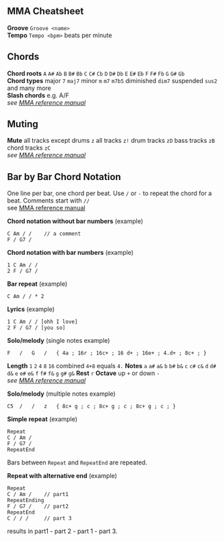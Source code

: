 MMA Cheatsheet
----

**Groove** `Groove <name>`\
**Tempo** `Tempo <bpm>` beats per minute

Chords
----
**Chord roots** `A` `A#` `Ab` `B` `B#` `Bb` `C` `C#` `Cb` `D` `D#` `Db` `E` `E#` `Eb` `F` `F#` `Fb` `G` `G#` `Gb` \
**Chord types** major `7` `maj7` minor `m` `m7` `m7b5` diminished `dim7` suspended `sus2` and many more\
**Slash chords** e.g. A/F \
*see [MMA reference manual](https://www.mellowood.ca/mma/online-docs/html/ref/node36.html#SECTION003610000000000000000)*

Muting
----
**Mute** all tracks except drums `z` all tracks `z!` drum tracks `zD` bass tracks `zB` chord tracks `zC`\
*see [MMA reference manual](https://www.mellowood.ca/mma/online-docs/html/ref/node8.html#SECTION00840000000000000000)*

Bar by Bar Chord Notation
----
One line per bar, one chord per beat. Use `/` or `-` to repeat the chord for a beat. Comments start with `//`\
see [MMA reference manual](https://www.mellowood.ca/mma/online-docs/html/ref/node8.html)

**Chord notation without bar numbers** (example)
```
C Am / /    // a comment
F / G7 /
```
**Chord notation with bar numbers** (example)
```
1 C Am / /
2 F / G7 /
```
**Bar repeat** (example)
```
C Am / / * 2
```
**Lyrics** (example)
```
1 C Am / / [ohh I love]
2 F / G7 / [you so]
```

**Solo/melody** (single notes example)
```
F 	/ 	G 	/	{ 4a ; 16r ; 16c+ ; 16 d+ ; 16e+ ; 4.d+ ; 8c+ ; }
```
**Length** `1` `2` `4` `8` `16` combined `4+8` equals `4.`
**Notes** `a` `a#` `a&` `b` `b#` `b&` `c` `c#` `c&` `d` `d#` `d&` `e` `e#` `e&` `f` `f#` `f&` `g` `g#` `g&` **Rest** `r` **Octave** up `+` or down `-` \
*see [MMA reference manual](https://www.mellowood.ca/mma/online-docs/html/ref/node10.html#chap-solo)*

**Solo/melody** (multiple notes example)
```
C5 	/ 	/ 	z	{ 8c+ g ; c ; 8c+ g ; c ; 8c+ g ; c ; }
```

**Simple repeat** (example)
```
Repeat
C / Am /
F / G7 /
RepeatEnd
```
Bars between `Repeat` and `RepeatEnd` are repeated.

**Repeat with alternative end** (example)
```
Repeat
C / Am /    // part1
RepeatEnding
F / G7 /    // part2
RepeatEnd
C / / /     // part 3
```
results in part1 - part 2 - part 1 - part 3.
